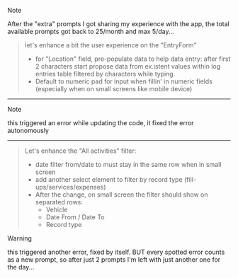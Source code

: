 > [!NOTE]
> After the "extra" prompts I got sharing my experience with the app, the total available prompts got back to 25/month and max 5/day...

> let's enhance a bit the user experience on the "EntryForm"
> 
> - for "Location" field, pre-populate data to help data entry: after first 2 characters start propose data from ex.istent values within log entries table filtered by characters while typing.
> - Default to numeric pad for input when fillin' in numeric fields (especially when on small screens like mobile device)

---

> [!NOTE]
> this triggered an error while updating the code, it fixed the error autonomously

---

> Let's enhance the "All activities" filter: 
> 
> - date filter from/date to must stay in the same row when in small screen
> - add another select element to filter by record type (fill-ups/services/expenses)
> - After the change, on small screen the filter should show on separated rows:
> 	- Vehicle
> 	- Date From / Date To
> 	- Record type

> [!WARNING]
> this triggered another error, fixed by itself. BUT every spotted error counts as a new prompt, so after just 2 prompts I'm left with just another one for the day...
